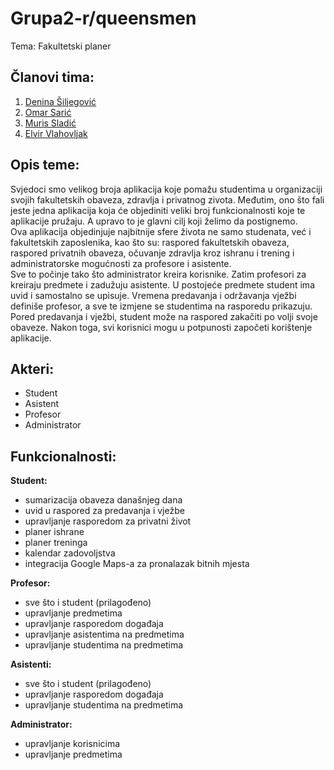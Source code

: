 # Grupa2-r/queensmen
Tema: Fakultetski planer

## Članovi tima:
1. [Denina Šiljegović](https://github.com/DeninaSiljegovic)
2. [Omar Sarić](https://github.com/osaric1)
3. [Muris Sladić](https://github.com/msladic1)
4. [Elvir Vlahovljak](https://github.com/evlahovlja1)

## Opis teme:
Svjedoci smo velikog broja aplikacija koje pomažu studentima u organizaciji svojih fakultetskih obaveza, zdravlja i privatnog zivota. Međutim, ono što fali jeste jedna aplikacija koja će objediniti veliki broj funkcionalnosti koje te aplikacije pružaju. A upravo to je glavni cilj koji želimo da postignemo.   
Ova aplikacija objedinjuje najbitnije sfere života ne samo studenata, već i fakultetskih zaposlenika, kao što su: raspored fakultetskih obaveza, raspored privatnih obaveza, očuvanje zdravlja kroz ishranu i trening i administratorske mogućnosti za profesore i asistente.   
Sve to počinje tako što administrator kreira korisnike. Zatim profesori za kreiraju predmete i zadužuju asistente. U postojeće predmete student ima uvid i samostalno se upisuje. Vremena predavanja i održavanja vježbi definiše profesor, a sve te izmjene se studentima na rasporedu prikazuju. Pored predavanja i vježbi, student može na raspored zakačiti po volji svoje obaveze. Nakon toga, svi korisnici mogu u potpunosti započeti korištenje aplikacije.

## Akteri:
* Student
* Asistent
* Profesor
* Administrator

## Funkcionalnosti:
**Student:**   
* sumarizacija obaveza današnjeg dana
* uvid u raspored za predavanja i vježbe
* upravljanje rasporedom za privatni život
* planer ishrane
* planer treninga
* kalendar zadovoljstva
* integracija Google Maps-a za pronalazak bitnih mjesta
 
**Profesor:**
* sve što i student (prilagođeno)
* upravljanje predmetima
* upravljanje rasporedom događaja
* upravljanje asistentima na predmetima
* upravljanje studentima na predmetima

**Asistenti:**
* sve što i student (prilagođeno)
* upravljanje rasporedom događaja
* upravljanje studentima na predmetima

**Administrator:**
* upravljanje korisnicima
* upravljanje predmetima
